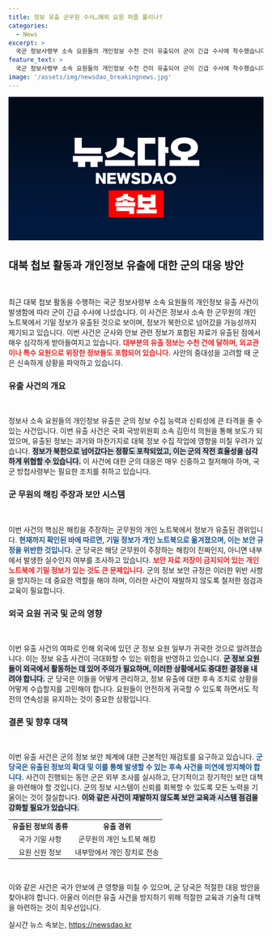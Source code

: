 ```yaml
---
title: 정보 유출 군무원 수사…해외 요원 퍼즐 풀리나?
categories:
  - News
excerpt: >
  국군 정보사령부 소속 요원들의 개인정보 수천 건이 유출되어 군이 긴급 수사에 착수했습니다. 유출된 정보가 북한으로 넘어갔을 가능성이 제기되며, 내부 보안에 대한 우려가 커지고 있습니다. 사건의 전말은?
feature_text: >
  국군 정보사령부 소속 요원들의 개인정보 수천 건이 유출되어 군이 긴급 수사에 착수했습니다. 유출된 정보가 북한으로 넘어갔을 가능성이 제기되며, 내부 보안에 대한 우려가 커지고 있습니다. 사건의 전말은?
image: '/assets/img/newsdao_breakingnews.jpg'
---
```


<p><img src="/assets/img/newsdao_breakingnews.jpg" alt="koreaapp 속보" /></p>

<h2>대북 첩보 활동과 개인정보 유출에 대한 군의 대응 방안</h2>

<p data-ke-size="size16">&nbsp;</p>

<p>최근 대북 첩보 활동을 수행하는 국군 정보사령부 소속 요원들의 개인정보 유출 사건이 발생함에 따라 군이 긴급 수사에 나섰습니다. 이 사건은 정보사 소속 한 군무원의 개인 노트북에서 기밀 정보가 유출된 것으로 보이며, 정보가 북한으로 넘어갔을 가능성까지 제기되고 있습니다. 이번 사건은 군사와 안보 관련 정보가 포함된 자료가 유출된 점에서 매우 심각하게 받아들여지고 있습니다. <b><span style="color: #ee2323;">대부분의 유출 정보는 수천 건에 달하며, 외교관이나 특수 요원으로 위장한 정보들도 포함되어 있습니다.</span></b> 사안의 중대성을 고려할 때 군은 신속하게 상황을 파악하고 있습니다.</p>

<h3>유출 사건의 개요</h3>

<p data-ke-size="size16">&nbsp;</p>

<p>정보사 소속 요원들의 개인정보 유출은 군의 정보 수집 능력과 신뢰성에 큰 타격을 줄 수 있는 사건입니다. 이번 유출 사건은 국회 국방위원회 소속 김민석 의원을 통해 보도가 되었으며, 유출된 정보는 과거와 마찬가지로 대북 정보 수집 작업에 영향을 미칠 우려가 있습니다. <b><span style="background-color: #21538527;">정보가 북한으로 넘어갔다는 정황도 포착되었고, 이는 군의 작전 효율성을 심각하게 위협할 수 있습니다.</span></b> 이 사건에 대한 군의 대응은 매우 신중하고 철저해야 하며, 국군 방첩사령부는 필요한 조치를 취하고 있습니다.</p>

<h3>군 무원의 해킹 주장과 보안 시스템</h3>

<p data-ke-size="size16">&nbsp;</p>

<p>이번 사건의 핵심은 해킹을 주장하는 군무원의 개인 노트북에서 정보가 유출된 경위입니다. <b><span style="color: #1a5490;">현재까지 확인된 바에 따르면, 기밀 정보가 개인 노트북으로 옮겨졌으며, 이는 보안 규정을 위반한 것입니다.</span></b> 군 당국은 해당 군무원이 주장하는 해킹이 진짜인지, 아니면 내부에서 발생한 실수인지 여부를 조사하고 있습니다. <b><span style="color: #ee2323;">보안 자료 저장이 금지되어 있는 개인 노트북에 기밀 정보가 있는 것도 큰 문제입니다.</span></b> 군의 정보 보안 규정은 이러한 위반 사항을 방지하는 데 중요한 역할을 해야 하며, 이러한 사건이 재발하지 않도록 철저한 점검과 교육이 필요합니다. </p>

<h3>외국 요원 귀국 및 군의 영향</h3>

<p data-ke-size="size16">&nbsp;</p>

<p>이번 유출 사건의 여파로 인해 외국에 있던 군 정보 요원 일부가 귀국한 것으로 알려졌습니다. 이는 정보 유출 사건이 극대화할 수 있는 위험을 반영하고 있습니다. <b><span style="background-color: #21538527;">군 정보 요원들이 외국에서 활동하는 데 있어 주의가 필요하며, 이러한 상황에서도 중대한 결정을 내려야 합니다.</span></b> 군 당국은 이들을 어떻게 관리하고, 정보 유출에 대한 후속 조치로 상황을 어떻게 수습할지를 고민해야 합니다. 요원들이 안전하게 귀국할 수 있도록 하면서도 작전의 연속성을 유지하는 것이 중요한 상황입니다.</p>

<h3>결론 및 향후 대책</h3>

<p data-ke-size="size16">&nbsp;</p>

<p>이번 유출 사건은 군의 정보 보안 체계에 대한 근본적인 재검토를 요구하고 있습니다. <b><span style="color: #1a5490;">군 당국은 유출된 정보의 확대 및 이를 통해 발생할 수 있는 후속 사건을 미연에 방지해야 합니다.</span></b> 사건이 진행되는 동안 군은 외부 조사를 실시하고, 단기적이고 장기적인 보안 대책을 마련해야 할 것입니다. 군의 정보 시스템이 신뢰를 회복할 수 있도록 모든 노력을 기울이는 것이 절실합니다. <b><span style="background-color: #21538527;">이와 같은 사건이 재발하지 않도록 보안 교육과 시스템 점검을 강화할 필요가 있습니다.</span></b></p>

<table style="width: 100%; border-collapse: collapse;">
    <tr>
        <td style="text-align: center; height: 17px;"><b>유출된 정보의 종류</b></td>
        <td style="text-align: center; height: 17px;"><b>유출 경위</b></td>
    </tr>
    <tr>
        <td style="text-align: center; height: 17px;">국가 기밀 사항</td>
        <td style="text-align: center; height: 17px;">군무원의 개인 노트북 해킹</td>
    </tr>
    <tr>
        <td style="text-align: center; height: 17px;">요원 신원 정보</td>
        <td style="text-align: center; height: 17px;">내부망에서 개인 장치로 전송</td>
    </tr>
</table>

<p data-ke-size="size16">&nbsp;</p>

<p>이와 같은 사건은 국가 안보에 큰 영향을 미칠 수 있으며, 군 당국은 적절한 대응 방안을 찾아내야 합니다. 아울러 이러한 유출 사건을 방지하기 위해 적절한 교육과 기술적 대책을 마련하는 것이 최우선입니다.</p>
실시간 뉴스 속보는, <a href="https://newsdao.kr" rel="dofollow">https://newsdao.kr</a>


